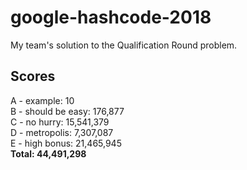 # google-hashcode-2018
My team's solution to the Qualification Round problem.

## Scores
A - example: 10  
B - should be easy: 176,877  
C - no hurry: 15,541,379  
D - metropolis: 7,307,087  
E - high bonus: 21,465,945  
**Total: 44,491,298** 
